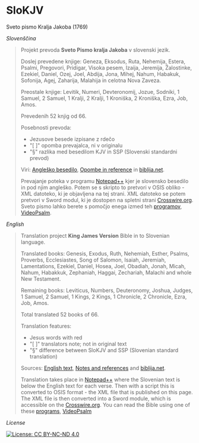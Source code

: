 # SloKJV
Sveto pismo Kralja Jakoba (1769)


*Slovenščina*

>Projekt prevoda **Sveto Pismo kralja Jakoba** v slovenski jezik.
>
>Doslej prevedene knjige: Geneza, Eksodus, Ruta, Nehemija, Estera, Psalmi, Pregovori, Pridigar, Visoka pesem, Izaija, Jeremija, Žalostinke, Ezekiel, Daniel, Ozej, Joel, Abdija, Jona, Mihej, Nahum, Habakuk, Sofonija, Agej, Zaharija, Malahija in celotna Nova Zaveza.
>
>Preostale knjige: Levitik, Numeri, Devteronomij, Jozue, Sodniki, 1 Samuel, 2 Samuel, 1 Kralji, 2 Kralji, 1 Kroniška, 2 Kroniška, Ezra, Job, Amos.
>
>Prevedenih 52 knjig od 66.
>
>Posebnosti prevoda: 
>
> - Jezusove besede izpisane z rdečo
> - "[ ]" opomba prevajalca, ni v originalu
> - "§" razlika med besedilom KJV in SSP (Slovenski standardni prevod)
> 
>Viri: [Angleško besedilo](http://www.crosswire.org/~dmsmith/kjv2006/), [Opombe in reference](www.kingjamesbibleonline.org/Psalms–Chapter–1_Original–1611–KJV/) in [biblija.net](http://www.biblija.net/biblija.cgi?m=&id13=1&id7=1&pos=0&set=6&l=sl).
>
>Prevajanje poteka v programu [Notepad++](http://notepad-plus-plus.org/) kjer je slovensko besedilo in pod njim angleško. Potem se s skripto to pretvori v OSIS obliko - XML datoteko, ki je objavljena na tej strani. XML datoteko se potem pretvori v Sword modul, ki je dostopen na spletni strani [Crosswire.org](http://www2.crosswire.org/sword/modules/). Sveto pismo lahko berete s pomočjo enega izmed teh [programov](http://wiki.crosswire.org/Choosing_a_SWORD_program), [VideoPsalm](https://myvideopsalm.weebly.com/).


*English*

>Translation project **King James Version** Bible in to Slovenian language.
>
>Translated books: Genesis, Exodus, Ruth, Nehemiah, Esther, Psalms, Proverbs, Ecclesiastes, Song of Salomon, Isaiah, Jeremiah, Lamentations, Ezekiel, Daniel, Hosea, Joel, Obadiah, Jonah, Micah, Nahum, Habakkuk, Zephaniah, Haggai, Zechariah, Malachi and whole New Testament.
>
>Remaining books: Leviticus, Numbers, Deuteronomy, Joshua, Judges, 1 Samuel, 2 Samuel, 1 Kings, 2 Kings, 1 Chronicle, 2 Chronicle, Ezra, Job, Amos.
>
>Total translated 52 books of 66.
>
>Translation features:
>
> - Jesus words with red
> - "[ ]" translators note; not in original text
> - "§" difference between SloKJV and SSP (Slovenian standard translation)
> 
>Sources: [English text](http://www.crosswire.org/~dmsmith/kjv2006/), [Notes and references](www.kingjamesbibleonline.org/Psalms–Chapter–1_Original–1611–KJV/) and [biblija.net](http://www.biblija.net/biblija.cgi?m=&id13=1&id7=1&pos=0&set=6&l=sl).
> 
>Translation takes place in [Notepad++](http://notepad-plus-plus.org/) where the Slovenian text is below the English text for each verse. Then with a script this is converted to OSIS format - the XML file that is published on this page. The XML file is then converted into a Sword module, which is accessible on the [Crosswire.org](http://www2.crosswire.org/sword/modules/). You can read the Bible using one of these [programs](http://wiki.crosswire.org/Choosing_a_SWORD_program), [VideoPsalm](https://myvideopsalm.weebly.com/)


*License*

[![License: CC BY-NC-ND 4.0](https://img.shields.io/badge/License-CC%20BY--NC--ND%204.0-lightgrey.svg)](https://creativecommons.org/licenses/by-nc-nd/4.0/)
